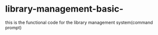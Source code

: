 # library-management-basic-
this is the functional  code for the library management system(command prompt)

